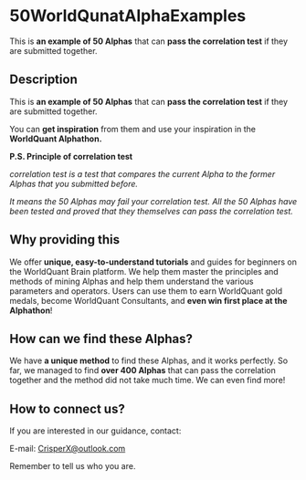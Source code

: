 # 50WorldQunatAlphaExamples
This is **an example of 50 Alphas** that can **pass the correlation test** if they are submitted together. 

## Description 

This is **an example of 50 Alphas** that can **pass the correlation test** if they are submitted together.

You can **get inspiration** from them and use your inspiration in the **WorldQuant Alphathon.**

**P.S. Principle of correlation test**

*correlation test is a test that compares the current Alpha to the former Alphas that you submitted before.*

*It means the 50 Alphas may fail your correlation test. All the 50 Alphas have been tested and proved that they themselves can pass the correlation test.*

## Why providing this
We offer **unique, easy-to-understand tutorials** and guides for beginners on the WorldQuant Brain platform. We help them master the principles and methods of mining Alphas and help them understand the various parameters and operators. Users can use them to earn WorldQuant gold medals, become WorldQuant Consultants, and **even win first place at the Alphathon**!

## How can we find these Alphas?
We have **a unique method** to find these Alphas, and it works perfectly. So far, we managed to find **over 400 Alphas** that can pass the correlation together and the method did not take much time. We can even find more! 

## How to connect us?
If you are interested in our guidance, contact:

E-mail: CrisperX@outlook.com

Remember to tell us who you are.
